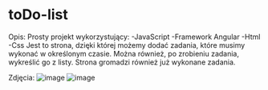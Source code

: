 # toDo-list
Opis:
Prosty projekt wykorzystujący:
-JavaScript
-Framework Angular
-Html
-Css
Jest to strona, dzięki której możemy dodać zadania, które musimy wykonać w określonym czasie.
Można również, po zrobieniu zadania, wykreślić go z listy. Strona gromadzi również już wykonane zadania.

Zdjęcia:
![image](https://user-images.githubusercontent.com/125227309/221843788-eb5efcca-e2c7-48ad-96d3-ae52e2b9b406.png)
![image](https://user-images.githubusercontent.com/125227309/221844045-6c6de738-7c6f-4d50-973e-7c60fbaafb30.png)

